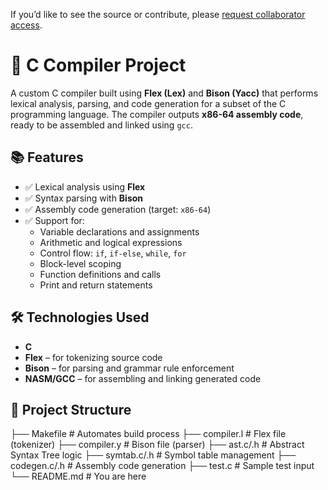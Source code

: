 If you’d like to see the source or contribute, please [request collaborator access](https://github.com/KrishMay05/C_compiler).

# 🔧 C Compiler Project

A custom C compiler built using **Flex (Lex)** and **Bison (Yacc)** that performs lexical analysis, parsing, and code generation for a subset of the C programming language. The compiler outputs **x86-64 assembly code**, ready to be assembled and linked using `gcc`.

## 📚 Features

- ✅ Lexical analysis using **Flex**
- ✅ Syntax parsing with **Bison**
- ✅ Assembly code generation (target: `x86-64`)
- ✅ Support for:
  - Variable declarations and assignments
  - Arithmetic and logical expressions
  - Control flow: `if`, `if-else`, `while`, `for`
  - Block-level scoping
  - Function definitions and calls
  - Print and return statements

## 🛠 Technologies Used

- **C**
- **Flex** – for tokenizing source code
- **Bison** – for parsing and grammar rule enforcement
- **NASM/GCC** – for assembling and linking generated code

## 📁 Project Structure

├── Makefile # Automates build process
├── compiler.l # Flex file (tokenizer)
├── compiler.y # Bison file (parser)
├── ast.c/.h # Abstract Syntax Tree logic
├── symtab.c/.h # Symbol table management
├── codegen.c/.h # Assembly code generation
├── test.c # Sample test input
└── README.md # You are here

